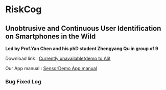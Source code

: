 # RiskCog
## Unobtrusive and Continuous User Identification on Smartphones in the Wild

**Led by Prof.Yan Chen and his phD student Zhengyang Qu in group of 9**

Download link : [Currently unavailable(demo to Ali)]()

Our App manual : [SensorDemo App manual]()

### Bug Fixed Log

